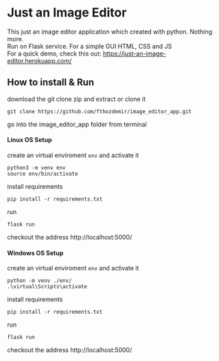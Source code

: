 # Just an Image Editor

This just an image editor application which created with python. Nothing more.<br>
Run on Flask service. For a simple GUI HTML, CSS and JS<br>
For a quick demo, check this out: https://just-an-image-editor.herokuapp.com/

## How to install & Run

download the git clone zip and extract or clone it

```
git clone https://github.com/fthozdemir/image_editor_app.git
```

go into the image_editor_app folder from terminal

#### Linux OS Setup

create an virtual enviroment `env` and activate it

```
python3 -m venv env
source env/bin/activate
```

install requirements

```
pip install -r requirements.txt
```

run

```
flask run
```

checkout the address http://localhost:5000/

#### Windows OS Setup

create an virtual enviroment `env` and activate it

```
python -m venv ./env/
.\virtual\Scripts\activate
```

install requirements

```
pip install -r requirements.txt
```

run

```
flask run
```

checkout the address http://localhost:5000/
